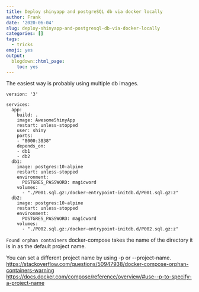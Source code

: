 ```yaml
---
title: Deploy shinyapp and postgreSQL db via docker locally
author: Frank
date: '2020-06-04'
slug: deploy-shinyapp-and-postgresql-db-via-docker-locally
categories: []
tags:
  - tricks
emoji: yes
output:
  blogdown::html_page:
    toc: yes
---
```


The easiest way is probably using multiple db images. 

```
version: '3'

services:
  app:
    build: .
    image: AwesomeShinyApp
    restart: unless-stopped
    user: shiny
    ports:
    - "8000:3838"
    depends_on:
    - db1
    - db2
  db1:
    image: postgres:10-alpine
    restart: unless-stopped
    environment:
      POSTGRES_PASSWORD: magicword
    volumes:
      - "./P001.sql.gz:/docker-entrypoint-initdb.d/P001.sql.gz:z"
  db2:
    image: postgres:10-alpine
    restart: unless-stopped
    environment:
      POSTGRES_PASSWORD: magicword
    volumes:
      - "./P002.sql.gz:/docker-entrypoint-initdb.d/P002.sql.gz:z"
```

`Found orphan containers`
docker-compose takes the name of the directory it is in as the default project name.

You can set a different project name by using -p or --project-name.
https://stackoverflow.com/questions/50947938/docker-compose-orphan-containers-warning
https://docs.docker.com/compose/reference/overview/#use--p-to-specify-a-project-name